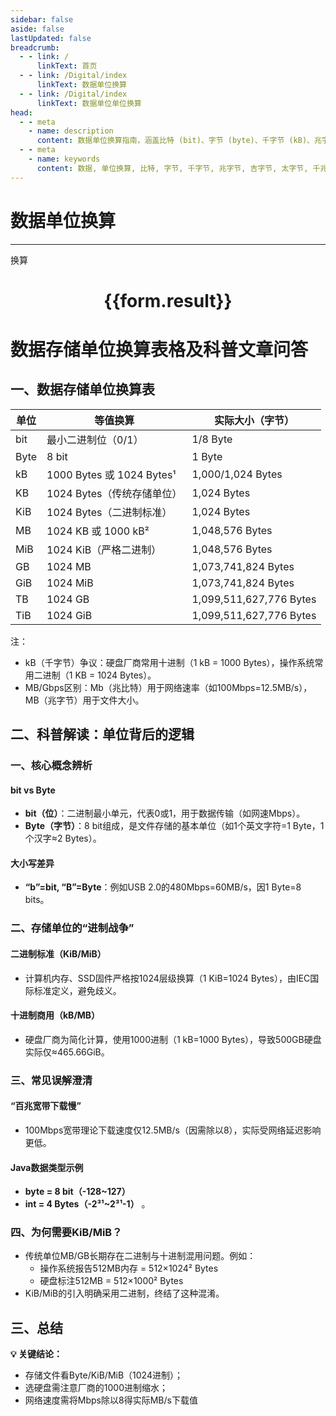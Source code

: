 ```yaml
---
sidebar: false
aside: false
lastUpdated: false
breadcrumb:
  - - link: /
      linkText: 首页
  - - link: /Digital/index
      linkText: 数据单位换算
  - - link: /Digital/index
      linkText: 数据单位单位换算
head:
  - - meta
    - name: description
      content: 数据单位换算指南，涵盖比特 (bit)、字节 (byte)、千字节 (kB)、兆字节 (MB)、吉字节 (GB)、太字节 (TB)、千兆比特 (Gb)、兆比特 (Mb)、吉比特 (Gb)、太比特 (Tb)、千字节 (KiB)、兆字节 (MiB)、吉字节 (GiB)、太字节 (TiB) 的详细换算公式与说明。
  - - meta
    - name: keywords
      content: 数据, 单位换算, 比特, 字节, 千字节, 兆字节, 吉字节, 太字节, 千兆比特, 兆比特, 吉比特, 太比特, KiB, MiB, GiB, TiB, 换算公式, 数据单位换算指南
---
```

# 数据单位换算
---
<script setup>
import { onMounted, reactive, inject ,ref  } from 'vue'
import { NButton,NForm ,NFormItem,NInput,NInputNumber,NSelect,NCard,useMessage ,NGrid ,NGi } from 'naive-ui'
import { defineClientComponent } from 'vitepress'
import { Charge } from '../../files';
const convert = inject('convert')
const options =  [
  { "label": "比特 (bit)", "value": "bit" },
  { "label": "字节 (byte)", "value": "byte" },
  { "label": "千字节 (kB)", "value": "kB" },
  { "label": "兆字节 (MB)", "value": "MB" },
  { "label": "吉字节 (GB)", "value": "GB" },
  { "label": "太字节 (TB)", "value": "TB" },
  { "label": "千兆比特 (Gb)", "value": "Gb" },
  { "label": "兆比特 (Mb)", "value": "Mb" },
  { "label": "吉比特 (Gb)", "value": "Gb" },
  { "label": "太比特 (Tb)", "value": "Tb" },
  { "label": "千字节 (KiB)", "value": "KiB" },
  { "label": "兆字节 (MiB)", "value": "MiB" },
  { "label": "吉字节 (GiB)", "value": "GiB" },
  { "label": "太字节 (TiB)", "value": "TiB" }
];
const formRef = ref(null);
const rules = {
  number:{
    required: true,
    type: 'number',
    trigger: "blur",
    message: '请输入数字'
  },
  to:{
    required: true,
    trigger: "select",
    message: '请选择转换单位'
  },
  from:{
    required: true,
    trigger: "select",
    message: '请选择原始单位'
  }
}
const form = reactive({
  number:null,
  to:'',
  from:'',
  result:'',
  title:'面积单位换算',
})
const convertHandler = (e) => {
   e.preventDefault();
  formRef.value?.validate((errors)=>{
    if (!errors) {
      form.result = `${form.number}${form.from} = ${convert(form.number).from(form.from).to(form.to)}${form.to}`
    }
  })
}
</script>

<n-form size="large" :model="form" ref='formRef' :rules="rules">
  <n-form-item label="数值"  path="number">
    <n-input-number size="large" style="width:100%" :min="0" v-model:value="form.number"   placeholder="请输入要换算的数值" />
  </n-form-item>
  <n-form-item label="从" path="from">
    <n-select  size="large" :options="options" v-model:value="form.from" placeholder="请选择原始单位" />
  </n-form-item>
  <n-form-item label="到" path="to">
    <n-select  size="large" :options="options" v-model:value="form.to" placeholder="请选择换算单位" />
  </n-form-item>
  <n-form-item>
    <n-button type="info" style="width:100%" @click="convertHandler">换算</n-button>
  </n-form-item>
</n-form>
<n-card  embedded :bordered="false" hoverable>
  <div  style="text-align:center">
    <h1>{{form.result}}</h1>
  </div>
</n-card>

# 数据存储单位换算表格及科普文章问答

## 一、数据存储单位换算表

| 单位       | 等值换算                     | 实际大小（字节）              |
|------------|------------------------------|-------------------------------|
| bit        | 最小二进制位（0/1）           | 1/8 Byte                      |
| Byte       | 8 bit                        | 1 Byte                        |
| kB         | 1000 Bytes 或 1024 Bytes¹    | 1,000/1,024 Bytes             |
| KB         | 1024 Bytes（传统存储单位）   | 1,024 Bytes                   |
| KiB        | 1024 Bytes（二进制标准）     | 1,024 Bytes                   |
| MB         | 1024 KB 或 1000 kB²          | 1,048,576 Bytes               |
| MiB        | 1024 KiB（严格二进制）       | 1,048,576 Bytes               |
| GB         | 1024 MB                      | 1,073,741,824 Bytes           |
| GiB        | 1024 MiB                     | 1,073,741,824 Bytes           |
| TB         | 1024 GB                      | 1,099,511,627,776 Bytes       |
| TiB        | 1024 GiB                     | 1,099,511,627,776 Bytes       |

注：
- kB（千字节）争议：硬盘厂商常用十进制（1 kB = 1000 Bytes），操作系统常用二进制（1 KB = 1024 Bytes）。
- MB/Gbps区别：Mb（兆比特）用于网络速率（如100Mbps=12.5MB/s），MB（兆字节）用于文件大小。

## 二、科普解读：单位背后的逻辑

### 一、核心概念辨析

#### bit vs Byte

- **bit（位）**：二进制最小单元，代表0或1，用于数据传输（如网速Mbps）。
- **Byte（字节）**：8 bit组成，是文件存储的基本单位（如1个英文字符=1 Byte，1个汉字≈2 Bytes）。

#### 大小写差异

- **“b”=bit, “B”=Byte**：例如USB 2.0的480Mbps=60MB/s，因1 Byte=8 bits。

### 二、存储单位的“进制战争”

#### 二进制标准（KiB/MiB）

- 计算机内存、SSD固件严格按1024层级换算（1 KiB=1024 Bytes），由IEC国际标准定义，避免歧义。

#### 十进制商用（kB/MB）

- 硬盘厂商为简化计算，使用1000进制（1 kB=1000 Bytes），导致500GB硬盘实际仅≈465.66GiB。

### 三、常见误解澄清

#### “百兆宽带下载慢”

- 100Mbps宽带理论下载速度仅12.5MB/s（因需除以8），实际受网络延迟影响更低。

#### Java数据类型示例

- **byte = 8 bit（-128~127）**
- **int = 4 Bytes（-2³¹~2³¹-1）** 。

### 四、为何需要KiB/MiB？

- 传统单位MB/GB长期存在二进制与十进制混用问题。例如：
  - 操作系统报告512MB内存 = 512×1024² Bytes
  - 硬盘标注512MB = 512×1000² Bytes
- KiB/MiB的引入明确采用二进制，终结了这种混淆。

## 三、总结

**💡 关键结论：**

- 存储文件看Byte/KiB/MiB（1024进制）；
- 选硬盘需注意厂商的1000进制缩水；
- 网络速度需将Mbps除以8得实际MB/s下载值